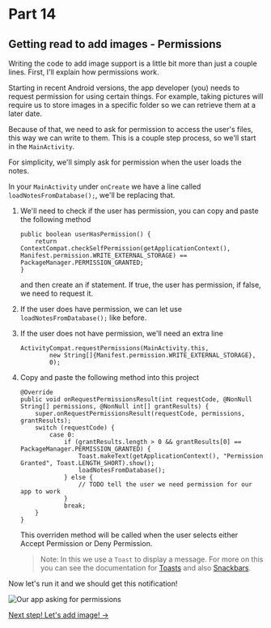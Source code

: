 # Part 14
## Getting read to add images - Permissions

Writing the code to add image support is a little bit more than just a couple lines. First, I'll explain how permissions work.

Starting in recent Android versions, the app developer (you) needs to request permission for using certain things. For example, taking pictures will require us to store images in a specific folder so we can retrieve them at a later date. 

Because of that, we need to ask for permission to access the user's files, this way we can write to them. This is a couple step process, so we'll start in the `MainActivity`.

For simplicity, we'll simply ask for permission when the user loads the notes. 

In your `MainActivity` under `onCreate` we have a line called `loadNotesFromDatabase();`, we'll be replacing that.

1. We'll need to check if the user has permission, you can copy and paste the following method
    ```
    public boolean userHasPermission() {
        return ContextCompat.checkSelfPermission(getApplicationContext(), Manifest.permission.WRITE_EXTERNAL_STORAGE) == PackageManager.PERMISSION_GRANTED;
    }
    ```
    and then create an if statement. If true, the user has permission, if false, we need to request it.

2. If the user does have permission, we can let use `loadNotesFromDatabase();` like before.
3. If the user does not have permission, we'll need an extra line
    ```
    ActivityCompat.requestPermissions(MainActivity.this,
            new String[]{Manifest.permission.WRITE_EXTERNAL_STORAGE},
            0);
    ```
4. Copy and paste the following method into this project
    ```
    @Override
    public void onRequestPermissionsResult(int requestCode, @NonNull String[] permissions, @NonNull int[] grantResults) {
        super.onRequestPermissionsResult(requestCode, permissions, grantResults);
        switch (requestCode) {
            case 0:
                if (grantResults.length > 0 && grantResults[0] == PackageManager.PERMISSION_GRANTED) {
                    Toast.makeText(getApplicationContext(), "Permission Granted", Toast.LENGTH_SHORT).show();
                    loadNotesFromDatabase();
                } else {
                    // TODO tell the user we need permission for our app to work
                }
                break;
        }
    }
    ```
    This overriden method will be called when the user selects either Accept Permission or Deny Permission.

    > Note: In this we use a `Toast` to display a message. For more on this you can see the documentation for [Toasts](https://developer.android.com/guide/topics/ui/notifiers/toasts.html) and also [Snackbars](https://developer.android.com/training/snackbar/action.html).

Now let's run it and we should get this notification!

![Our app asking for permissions](https://i.imgur.com/M10q44h.png)

[Next step! Let's add image! ->](part15.html)
